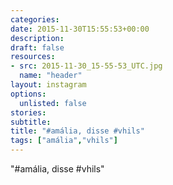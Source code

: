 ```yaml
---
categories:
date: 2015-11-30T15:55:53+00:00
description:
draft: false
resources:
- src: 2015-11-30_15-55-53_UTC.jpg
  name: "header"
layout: instagram
options:
  unlisted: false
stories:
subtitle:
title: "#amália, disse #vhils"
tags: ["amália","vhils"]
---
```


"#amália, disse #vhils"
